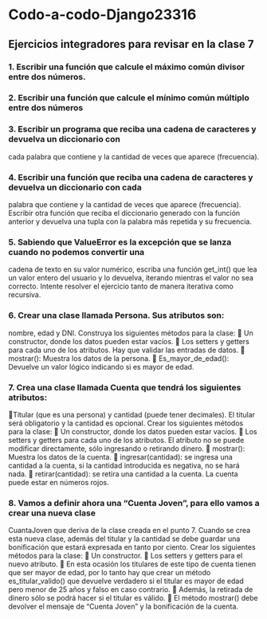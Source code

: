 # Codo-a-codo-Django23316
## Ejercicios integradores para revisar en la clase 7
### 1. Escribir una función que calcule el máximo común divisor entre dos números.
### 2. Escribir una función que calcule el mínimo común múltiplo entre dos números
### 3. Escribir un programa que reciba una cadena de caracteres y devuelva un diccionario con
cada palabra que contiene y la cantidad de veces que aparece (frecuencia).
### 4. Escribir una función que reciba una cadena de caracteres y devuelva un diccionario con cada
palabra que contiene y la cantidad de veces que aparece (frecuencia). Escribir otra función
que reciba el diccionario generado con la función anterior y devuelva una tupla con la
palabra más repetida y su frecuencia.
### 5. Sabiendo que ValueError es la excepción que se lanza cuando no podemos convertir una
cadena de texto en su valor numérico, escriba una función get_int() que lea un valor entero
del usuario y lo devuelva, iterando mientras el valor no sea correcto. Intente resolver el
ejercicio tanto de manera iterativa como recursiva.
### 6. Crear una clase llamada Persona. Sus atributos son: 
nombre, edad y DNI. Construya los
siguientes métodos para la clase:
 Un constructor, donde los datos pueden estar vacíos.
 Los setters y getters para cada uno de los atributos. Hay que validar las entradas de
datos.
 mostrar(): Muestra los datos de la persona.
 Es_mayor_de_edad(): Devuelve un valor lógico indicando si es mayor de edad.
### 7. Crea una clase llamada Cuenta que tendrá los siguientes atributos: 
Titular (que es una
persona) y cantidad (puede tener decimales). El titular será obligatorio y la cantidad es
opcional. Crear los siguientes métodos para la clase:
 Un constructor, donde los datos pueden estar vacíos.
 Los setters y getters para cada uno de los atributos. El atributo no se puede modificar
directamente, sólo ingresando o retirando dinero.
 mostrar(): Muestra los datos de la cuenta.
 ingresar(cantidad): se ingresa una cantidad a la cuenta, si la cantidad introducida es
negativa, no se hará nada.
 retirar(cantidad): se retira una cantidad a la cuenta. La cuenta puede estar en números
rojos.
### 8. Vamos a definir ahora una “Cuenta Joven”, para ello vamos a crear una nueva clase
CuantaJoven que deriva de la clase creada en el punto 7. Cuando se crea esta nueva clase,
además del titular y la cantidad se debe guardar una bonificación que estará expresada en
tanto por ciento. Crear los siguientes métodos para la clase:
 Un constructor.
 Los setters y getters para el nuevo atributo.
 En esta ocasión los titulares de este tipo de cuenta tienen que ser mayor de edad, por lo
tanto hay que crear un método es_titular_valido() que devuelve verdadero si el titular es
mayor de edad pero menor de 25 años y falso en caso contrario.
 Además, la retirada de dinero sólo se podrá hacer si el titular es válido.
 El método mostrar() debe devolver el mensaje de “Cuenta Joven” y la bonificación de la
cuenta.
